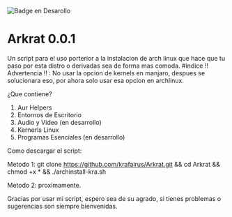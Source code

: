 ![Badge en Desarollo](https://img.shields.io/badge/STATUS-EN%20DESAROLLO-green)

# Arkrat 0.0.1

Un script para el uso porterior a la instalacion de arch linux que hace que tu paso por esta distro o derivadas sea de forma mas comoda.
#indice
!! Advertencia !! : No usar la opcion de kernels en manjaro, despues se solucionara eso, por ahora solo usar esa opcion en archlinux.

¿Que contiene?
1. Aur Helpers
2. Entornos de Escritorio
3. Audio y Video (en desarrollo)
4. Kernerls Linux
5. Programas Esenciales (en desarrollo)

Como descargar el script:

Metodo 1:
git clone https://github.com/krafairus/Arkrat.git && cd Arkrat && chmod +x * && ./archinstall-kra.sh

Metodo 2: proximamente.

Gracias por usar mi script, espero sea de su agrado, si tienes problemas o sugerencias son siempre bienvenidas.
